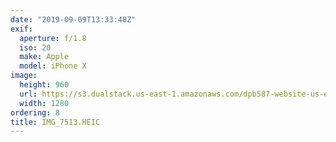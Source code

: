 ```yaml
---
date: "2019-09-09T13:33:48Z"
exif:
  aperture: f/1.8
  iso: 20
  make: Apple
  model: iPhone X
image:
  height: 960
  url: https://s3.dualstack.us-east-1.amazonaws.com/dpb587-website-us-east-1/asset/gallery/2019-europe-trip/4e97ed53-2a53-3a3b-a813-b6d10180c1dc~1280.jpg
  width: 1280
ordering: 8
title: IMG_7513.HEIC
---
```

